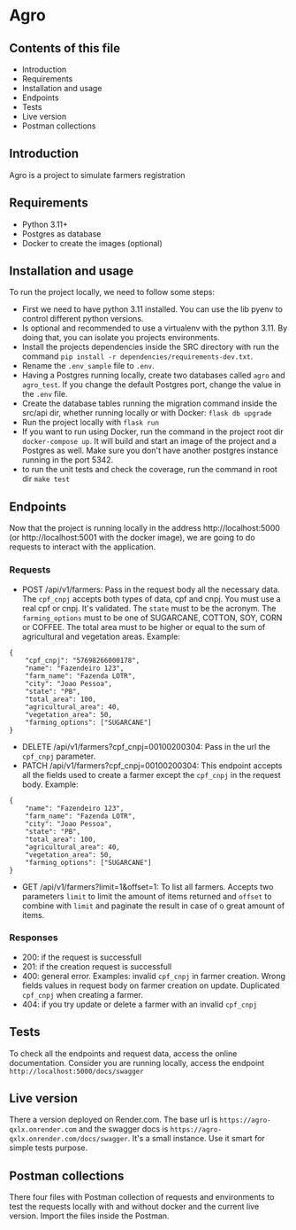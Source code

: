 # Agro

## Contents of this file

 - Introduction
 - Requirements
 - Installation and usage
 - Endpoints
 - Tests
 - Live version
 - Postman collections

## Introduction

Agro is a project to simulate farmers registration

## Requirements

 - Python 3.11+
 - Postgres as database
 - Docker to create the images (optional)

## Installation and usage

To run the project locally, we need to follow some steps:

 - First we need to have python 3.11 installed. You can use the lib pyenv to control different python versions.
 - Is optional and recommended to use a virtualenv with the python 3.11. By doing that, you can isolate you projects environments.
 - Install the projects dependencies inside the SRC directory with run the command `pip install -r dependencies/requirements-dev.txt`.
 - Rename the `.env_sample` file to `.env`.
 - Having a Postgres running locally, create two databases called `agro` and `agro_test`. If you change the default Postgres port, change the value in the `.env` file.
 - Create the database tables running the migration command inside the src/api dir, whether running locally or with Docker: `flask db upgrade`
 - Run the project locally with `flask run`
 - If you want to run using Docker, run the command in the project root dir `docker-compose up`. It will build and start an image of the project and a Postgres as well. Make sure you don't have another postgres instance running in the port 5342.
- to run the unit tests and check the coverage, run the command in root dir `make test`

## Endpoints

Now that the project is running locally in the address http://localhost:5000 (or http://localhost:5001 with the docker image), we are going to do requests to interact with the application.

### Requests
- POST /api/v1/farmers: Pass in the request body all the necessary data. The `cpf_cnpj` accepts both types of data, cpf and cnpj. You must use a real cpf or cnpj. It's validated. The `state` must to be the acronym. The `farming_options` must to be one of SUGARCANE, COTTON, SOY, CORN or COFFEE. The total area must to be higher or equal to the sum of agricultural and vegetation areas. Example:
```
{
    "cpf_cnpj": "57698266000178",
    "name": "Fazendeiro 123",
    "farm_name": "Fazenda LOTR",
    "city": "Joao Pessoa",
    "state": "PB",
    "total_area": 100,
    "agricultural_area": 40,
    "vegetation_area": 50,
    "farming_options": ["SUGARCANE"]
}
```
- DELETE /api/v1/farmers?cpf_cnpj=00100200304: Pass in the url the `cpf_cnpj` parameter.
- PATCH /api/v1/farmers?cpf_cnpj=00100200304: This endpoint accepts all the fields used to create a farmer except the  `cpf_cnpj` in the request body. Example:
```
{
    "name": "Fazendeiro 123",
    "farm_name": "Fazenda LOTR",
    "city": "Joao Pessoa",
    "state": "PB",
    "total_area": 100,
    "agricultural_area": 40,
    "vegetation_area": 50,
    "farming_options": ["SUGARCANE"]
}
```
- GET /api/v1/farmers?limit=1&offset=1: To list all farmers. Accepts two parameters `limit` to limit the amount of items returned and `offset` to combine with `limit` and paginate the result in case of o great amount of items.

### Responses
- 200: if the request is successfull
- 201: if the creation request is successfull
- 400: general error. Examples: invalid `cpf_cnpj` in farmer creation. Wrong fields values in request body on farmer creation on update. Duplicated `cpf_cnpj` when creating a farmer.
- 404: if you try update or delete a farmer with an invalid `cpf_cnpj`

## Tests

To check all the endpoints and request data, access the online documentation. Consider you are running locally, access the endpoint `http://localhost:5000/docs/swagger`


## Live version

There a version deployed on Render.com. The base url is `https://agro-qxlx.onrender.com` and the swagger docs is `https://agro-qxlx.onrender.com/docs/swagger`. It's a small instance. Use it smart for simple tests purpose.


## Postman collections
There four files with Postman collection of requests and environments to test the requests locally with and without docker and the current live version. Import the files inside the Postman.